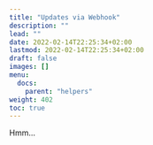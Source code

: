 ```yaml
---
title: "Updates via Webhook"
description: ""
lead: ""
date: 2022-02-14T22:25:34+02:00
lastmod: 2022-02-14T22:25:34+02:00
draft: false
images: []
menu:
  docs:
    parent: "helpers"
weight: 402
toc: true
---
```


Hmm...
